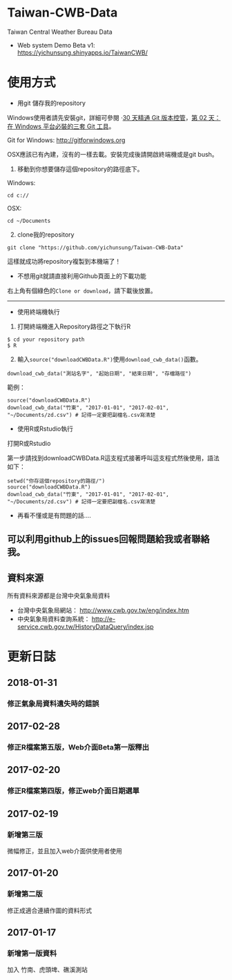 # Taiwan-CWB-Data
Taiwan Central Weather Bureau Data

* Web system Demo  Beta v1:
https://yichunsung.shinyapps.io/TaiwanCWB/

# 使用方式

* 用git 儲存我的repository

Windows使用者請先安裝git，詳細可參閱 ·[30 天精通 Git 版本控管](https://github.com/yichunsung/Learn-Git-in-30-days/blob/master/zh-tw/README.md)，[第 02 天：在 Windows 平台必裝的三套 Git 工具](https://github.com/yichunsung/Learn-Git-in-30-days/blob/master/zh-tw/02.md)。

Git for Windows: http://gitforwindows.org

OSX應該已有內建，沒有的一樣去載。安裝完成後請開啟終端機或是git bush。

1. 移動到你想要儲存這個repository的路徑底下。

Windows:
```{git}
cd c://
```
OSX:
```{git}
cd ~/Documents
```

2. clone我的repository
```{git}
git clone "https://github.com/yichunsung/Taiwan-CWB-Data"
```
這樣就成功將repository複製到本機端了！

* 不想用git就請直接利用Github頁面上的下載功能

右上角有個綠色的`Clone or download`，請下載後放置。

---
* 使用終端機執行

1. 打開終端機進入Repository路徑之下執行R
```{cmd}
$ cd your repository path
$ R
```

2. 輸入`source("downloadCWBData.R")`使用`download_cwb_data()`函數。

`download_cwb_data("測站名字", "起始日期", "結束日期", "存檔路徑")`

範例：
```{r}
source("downloadCWBData.R")
download_cwb_data("竹東", "2017-01-01", "2017-02-01", "~/Documents/zd.csv") # 記得一定要把副檔名.csv寫清楚

```
* 使用R或Rstudio執行

打開R或Rstudio

第一步請找到downloadCWBData.R這支程式接著呼叫這支程式然後使用，語法如下：
```{r}
setwd("你存這個repository的路徑/")
source("downloadCWBData.R")
download_cwb_data("竹東", "2017-01-01", "2017-02-01", "~/Documents/zd.csv") # 記得一定要把副檔名.csv寫清楚

```
* 再看不懂或是有問題的話....

可以利用github上的issues回報問題給我或者聯絡我。
---

## 資料來源

所有資料來源都是台灣中央氣象局資料

* 台灣中央氣象局網站：
http://www.cwb.gov.tw/eng/index.htm
* 中央氣象局資料查詢系統：
http://e-service.cwb.gov.tw/HistoryDataQuery/index.jsp

# 更新日誌

## 2018-01-31

### 修正氣象局資料遺失時的錯誤

## 2017-02-28

### 修正R檔案第五版，Web介面Beta第一版釋出

## 2017-02-20

### 修正R檔案第四版，修正web介面日期選單

## 2017-02-19

### 新增第三版

微幅修正，並且加入web介面供使用者使用

## 2017-01-20

### 新增第二版

修正成適合連續作圖的資料形式

## 2017-01-17

### 新增第一版資料

加入 竹南、虎頭埤、礁溪測站 